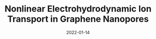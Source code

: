 ---
title: "Nonlinear Electrohydrodynamic Ion Transport in Graphene Nanopores"
authors: Xiaowei Jiang†, Chunxiao Zhao†, Yechan Noh†, Yang Xu, Yuang Chen, Fanfan Chen, Laipeng Ma, Wencai Ren, Narayana R Aluru, Jiandong Feng
collection: publications
category: manuscripts
permalink: /publication/2022-01-14-ehd-ion-graphene
date: 2022-01-14
venue: 'Science Advances'
volume: 8
issue: 2
pages: eabj2510
publisher: American Association for the Advancement of Science
paperurl: 'https://doi.org/10.1126/sciadv.abj2510'
doi: '10.1126/sciadv.abj2510'
endnote: '†: co-first authors'
---